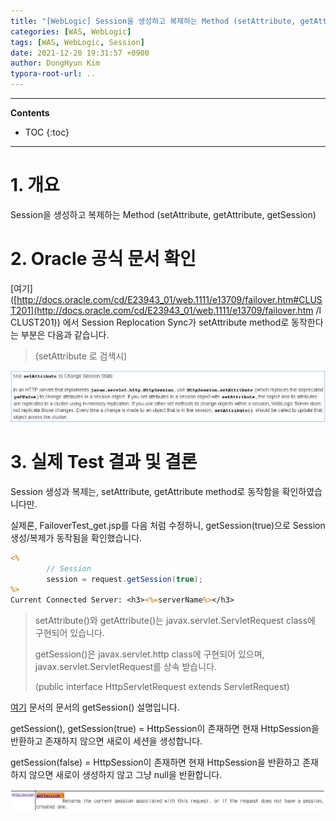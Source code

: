 ```yaml
---
title: "[WebLogic] Session을 생성하고 복제하는 Method (setAttribute, getAttribute, getSession)"
categories: [WAS, WebLogic]
tags: [WAS, WebLogic, Session]
date: 2021-12-20 19:31:57 +0900
author: DongHyun Kim
typora-root-url: ..
---
```


---
**Contents**
* TOC
{:toc}
---

# 1. 개요

Session을 생성하고 복제하는 Method (setAttribute, getAttribute, getSession)



# 2. Oracle 공식 문서 확인

[여기]([http://docs.oracle.com/cd/E23943_01/web.1111/e13709/failover.htm#CLUST201](http://docs.oracle.com/cd/E23943_01/web.1111/e13709/failover.htm /l CLUST201)) 에서 Session Replocation Sync가 setAttribute method로 동작한다는 부분은 다음과 같습니다.

> (setAttribute 로 검색시)

![image-20211220154144247](/assets/img/weblogic_tip_10/image-20211220154144247.png)



# 3. 실제 Test 결과 및 결론

Session 생성과 복제는, setAttribute, getAttribute method로 동작함을 확인하였습니다만.

실제론, FailoverTest_get.jsp를 다음 처럼 수정하니, getSession(true)으로 Session 생성/복제가 동작됨을 확인했습니다.



```FailoverTest_get.jsp
<%
        // Session
        session = request.getSession(true);
%>
Current Connected Server: <h3><%=serverName%></h3>
```

>setAttribute()와 getAttribute()는 javax.servlet.ServletRequest class에 구현되어 있습니다.
>
>getSession()은 javax.servlet.http class에 구현되어 있으며, javax.servlet.ServletRequest를 상속 받습니다.
>
>(public interface HttpServletRequest extends ServletRequest)



[여기](http://docs.oracle.com/javaee/6/api/javax/servlet/http/HttpServletRequest.html) 문서의 문서의 getSession() 설명입니다.

getSession(), getSession(true) = HttpSession이 존재하면 현재 HttpSession을 반환하고 존재하지 않으면 새로이 세션을 생성합니다.

getSession(false) = HttpSession이 존재하면 현재 HttpSession을 반환하고 존재하지 않으면 새로이 생성하지 않고 그냥 null을 반환합니다.



![image-20211220154334235](/assets/img/weblogic_tip_10/image-20211220154334235.png)



